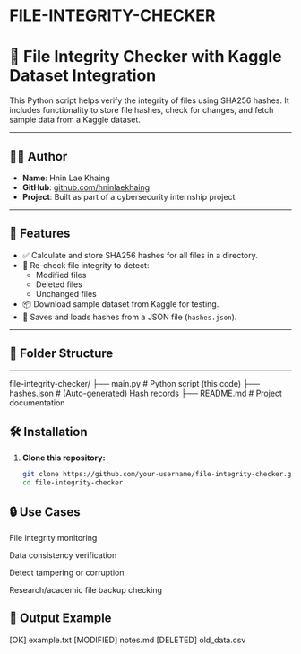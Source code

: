 # FILE-INTEGRITY-CHECKER

# 🔐 File Integrity Checker with Kaggle Dataset Integration

This Python script helps verify the integrity of files using SHA256 hashes. It includes functionality to store file hashes, check for changes, and fetch sample data from a Kaggle dataset.

---

## 👨‍💻 Author

- **Name**: Hnin Lae Khaing  
- **GitHub**: [github.com/hninlaekhaing](https://github.com/hninlaekhaing)  
- **Project**: Built as part of a cybersecurity internship project

---

## 🚀 Features

- ✅ Calculate and store SHA256 hashes for all files in a directory.
- 🔁 Re-check file integrity to detect:
  - Modified files
  - Deleted files
  - Unchanged files
- 📦 Download sample dataset from Kaggle for testing.
- 📝 Saves and loads hashes from a JSON file (`hashes.json`).

---

## 📂 Folder Structure

---
file-integrity-checker/
├── main.py # Python script (this code)
├── hashes.json # (Auto-generated) Hash records
├── README.md # Project documentation

## 🛠️ Installation

1. **Clone this repository:**
   ```bash
   git clone https://github.com/your-username/file-integrity-checker.git
   cd file-integrity-checker


## 🔒 Use Cases

File integrity monitoring

Data consistency verification

Detect tampering or corruption

Research/academic file backup checking


## 🧾 Output Example

[OK]       example.txt
[MODIFIED] notes.md
[DELETED]  old_data.csv
